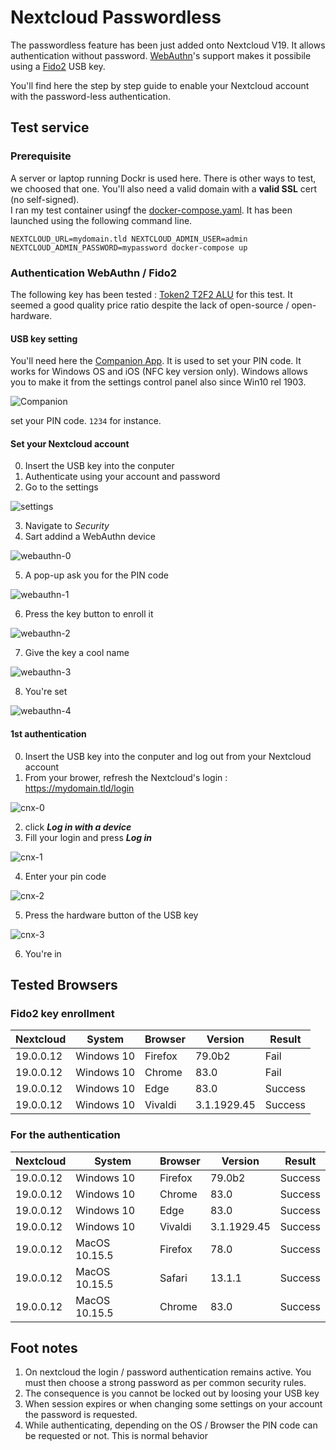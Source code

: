 # Nextcloud Passwordless

The passwordless feature has been just added onto Nextcloud V19. It allows authentication without password. [WebAuthn](https://fr.wikipedia.org/wiki/WebAuthn)'s support makes it possibile using a [Fido2](https://fidoalliance.org/fido2/) USB key.

You'll find here the step by step guide to enable your Nextcloud account with the password-less authentication.


## Test service

### Prerequisite
A server or laptop running Dockr is used here. There is other ways to test, we choosed that one. You'll also need a valid domain with a **valid SSL** cert (no self-signed).  
I ran my test container usingf the [docker-compose.yaml](./docker/). It has been launched using the following command line.

`NEXTCLOUD_URL=mydomain.tld NEXTCLOUD_ADMIN_USER=admin NEXTCLOUD_ADMIN_PASSWORD=mypassword docker-compose up `

### Authentication WebAuthn / Fido2

The following key has been tested : [Token2 T2F2 ALU](https://www.token2.com/shop/product/token2-t2f2-alu-fido2-u2f-and-totp-security-key) for this test. It seemed a good quality price ratio despite the lack of open-source / open-hardware.

#### USB key setting
You'll need here the [Companion App](https://www.token2.com/site/page/tools-for-programmable-tokens). It is used to set your PIN code. It works for Windows OS and iOS (NFC key version only). Windows allows you to make it from the settings control panel also since Win10 rel 1903.

![Companion](./res/companion.png)

set your PIN code. `1234` for instance.

#### Set your Nextcloud account

0. Insert the USB key into the conputer
1. Authenticate using your account and password
2. Go to the settings

![settings](./res/en/step-0.png)

3. Navigate to _Security_
4. Sart addind a WebAuthn device

![webauthn-0](./res/en/step-1.png)

5. A pop-up ask you for the PIN code

![webauthn-1](./res/en/step-2.png)

6. Press the key button to enroll it

![webauthn-2](./res/en/step-3.png)

7. Give the key a cool name

![webauthn-3](./res/en/step-4.png)

8. You're set

![webauthn-4](./res/en/step-5.png)


#### 1st authentication

0. Insert the USB key into the conputer and log out from your Nextcloud account
1. From your brower, refresh the Nextcloud's login : https://mydomain.tld/login

![cnx-0](./res/en/cnx-0.png)

2. click _**Log in with a device**_
3. Fill your login and press _**Log in**_

![cnx-1](./res/en/cnx-1.png)

4. Enter your pin code

![cnx-2](./res/en/cnx-2.png)

5. Press the hardware button of the USB key

![cnx-3](./res/en/cnx-3.png)

6. You're in

## Tested Browsers

### Fido2 key enrollment

| Nextcloud | System | Browser | Version | Result |
| --------- | ---------- | ------- | ------- | --------- |
| 19.0.0.12 | Windows 10 | Firefox | 79.0b2 | Fail |
| 19.0.0.12 | Windows 10 | Chrome | 83.0 | Fail |
| 19.0.0.12 | Windows 10 | Edge | 83.0 | Success |
| 19.0.0.12 | Windows 10 | Vivaldi | 3.1.1929.45 | Success |

### For the authentication

| Nextcloud | System | Browser | Version | Result |
| --------- | ---------- | ------- | ------- | --------- |
| 19.0.0.12 | Windows 10 | Firefox | 79.0b2 | Success |
| 19.0.0.12 | Windows 10 | Chrome | 83.0 | Success |
| 19.0.0.12 | Windows 10 | Edge | 83.0 | Success |
| 19.0.0.12 | Windows 10 | Vivaldi | 3.1.1929.45 | Success |
| 19.0.0.12 | MacOS 10.15.5 | Firefox | 78.0 | Success |
| 19.0.0.12 | MacOS 10.15.5 | Safari | 13.1.1 | Success |
| 19.0.0.12 | MacOS 10.15.5 | Chrome | 83.0 | Success |

## Foot notes

1. On nextcloud the login / password authentication remains active. You must then choose a strong password as per common security rules.
2. The consequence is you cannot be locked out by loosing your USB key
3. When session expires or when changing some settings on your account the password is requested.
4. While authenticating, depending on the OS / Browser the PIN code can be requested or not. This is normal behavior


